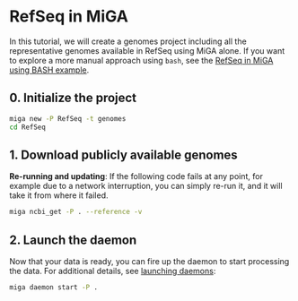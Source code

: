 # RefSeq in MiGA

In this tutorial, we will create a genomes project including all the
representative genomes available in RefSeq using MiGA alone. If you want
to explore a more manual approach using `bash`, see the
[RefSeq in MiGA using BASH example](deploy-refseq-bash.md).

## 0. Initialize the project

```bash
miga new -P RefSeq -t genomes
cd RefSeq
```

## 1. Download publicly available genomes

**Re-running and updating**: If the following code fails at any point, for
example due to a network interruption, you can simply re-run it, and it will
take it from where it failed.

```bash
miga ncbi_get -P . --reference -v
```

## 2. Launch the daemon

Now that your data is ready, you can fire up the daemon to start processing the
data. For additional details, see [launching daemons](daemons.md):

```bash
miga daemon start -P .
```
